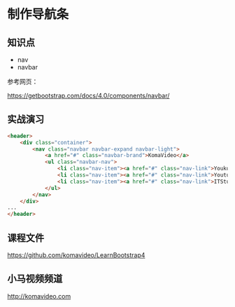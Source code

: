 制作导航条
==========

## 知识点

* nav
* navbar

参考网页：

https://getbootstrap.com/docs/4.0/components/navbar/

## 实战演习

~~~html
<header>
    <div class="container">
        <nav class="navbar navbar-expand navbar-light">
            <a href="#" class="navbar-brand">KomaVideo</a>
            <ul class="navbar-nav">
                <li class="nav-item"><a href="#" class="nav-link">Youku</a></li>
                <li class="nav-item"><a href="#" class="nav-link">Youtube</a></li>
                <li class="nav-item"><a href="#" class="nav-link">ITStudy</a></li>
            </ul>
        </nav>
    </div>
...
</header>
~~~

## 课程文件

https://github.com/komavideo/LearnBootstrap4

## 小马视频频道

http://komavideo.com
